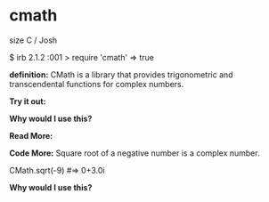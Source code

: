 # cmath

size C / Josh

$ irb
2.1.2 :001 > require 'cmath'
 => true 

**definition:**
CMath is a library that provides trigonometric and transcendental functions for complex numbers.

**Try it out:**


**Why would I use this?**


**Read More:**


**Code More:**
Square root of a negative number is a complex number.

CMath.sqrt(-9)  #=> 0+3.0i

**Why would I use this?**




